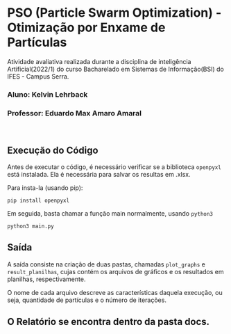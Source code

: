 # PSO (Particle Swarm Optimization) - Otimização por Enxame de Partículas 
Atividade avaliativa realizada durante a disciplina de inteligência Artificial(2022/1) do curso Bacharelado em Sistemas de Informação(BSI) do IFES - Campus Serra.

### Aluno: Kelvin Lehrback
### Professor: Eduardo Max Amaro Amaral

<br>

## Execução do Código

Antes de executar o código, é necessário verificar se a biblioteca ```openpyxl``` está instalada. Ela é necessária para salvar os resultas em .xlsx.

Para insta-la (usando pip):
```
pip install openpyxl
```

Em seguida, basta chamar a função main normalmente, usando ```python3```

```
python3 main.py
```

## Saída
A saída consiste na criação de duas pastas, chamadas ```plot_graphs``` e ```result_planilhas```, cujas contém os arquivos de gráficos e os resultados em planilhas, respectivamente.

O nome de cada arquivo descreve as características daquela execução, ou seja, quantidade de partículas e o número de iterações.

## O Relatório se encontra dentro da pasta docs.
